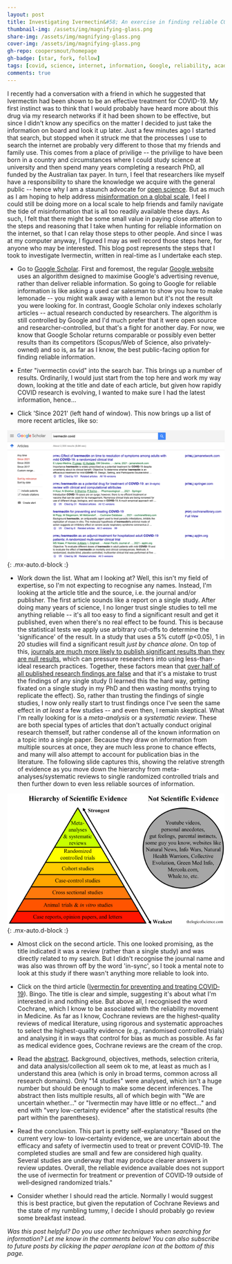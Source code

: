 ```yaml
---
layout: post
title: Investigating Ivermectin&#58; An exercise in finding reliable COVID information
thumbnail-img: /assets/img/magnifying-glass.png
share-img: /assets/img/magnifying-glass.png
cover-img: /assets/img/magnifying-glass.png
gh-repo: coopersmout/homepage
gh-badge: [star, fork, follow]
tags: [covid, science, internet, information, Google, reliability, academia]
comments: true
---
```


I recently had a conversation with a friend in which he suggested that Ivermectin had been shown to be an effective treatment for COVID-19. My first instinct was to think that I would probably have heard more about this drug via my research networks if it had been shown to be effective, but since I didn't know any specifics on the matter I decided to just take the information on board and look it up later. Just a few minutes ago I started that search, but stopped when it struck me that the processes I use to search the internet are probably very different to those that my friends and family use. This comes from a place of privilige -- the privilige to have been born in a country and circumstances where I could study science at university and then spend many years completing a research PhD, all funded by the Australian tax payer. In turn, I feel that researchers like myself have a responsibility to share the knowledge we acquire with the general public -- hence why I am a staunch advocate for [open science](https://coopersmout.com/openscience/). But as much as I am hoping to help address [misinformation on a global scale](https://coopersmout.com/2021-07-31-reliability-indices-for-the-internet/), I feel I could still be doing more on a local scale to help friends and family navigate the tide of misinformation that is all too readily available these days. As such, I felt that there might be some small value in paying close attention to the steps and reasoning that I take when hunting for reliable information on the internet, so that I can relay those steps to other people. And since I was at my computer anyway, I figured I may as well record those steps here, for anyone who may be interested. This blog post represents the steps that I took to investigate Ivermectin, written in real-time as I undertake each step. 

* Go to [Google Scholar](https://scholar.google.com/). First and foremost, the regular [Google website](https://www.google.com/) uses an algorithm designed to maximise Google's advertising revenue, rather than deliver reliable information. So going to Google for reliable information is like asking a used car salesman to show you how to make lemonade -- you might walk away with a lemon but it's not the result you were looking for. In contrast, Google Scholar only indexes scholarly articles -- actual research conducted by researchers. The algorithm is still controlled by Google and I'd much prefer that it were open source and researcher-controlled, but that's a fight for another day. For now, we know that Google Scholar returns comparable or possibly even better results than its competitors (Scopus/Web of Science, also privately-owned) and so is, as far as I know, the best public-facing option for finding reliable information.

* Enter "ivermectin covid" into the search bar. This brings up a number of results. Ordinarily, I would just start from the top here and work my way down, looking at the title and date of each article, but given how rapidly COVID research is evolving, I wanted to make sure I had the latest information, hence...

* Click 'Since 2021' (left hand of window). This now brings up a list of more recent articles, like so:

![Screenshot of my Ivermectin search](/assets/img/ivermectin-covid.png){: .mx-auto.d-block :}

* Work down the list. What am I looking at? Well, this isn't my field of expertise, so I'm not expecting to recognise any names. Instead, I'm looking at the article title and the source, i.e. the journal and/or publisher. The first article sounds like a report on a single study. After doing many years of science, I no longer trust single studies to tell me anything reliable -- it's all too easy to find a significant result and get it published, even when there's no real effect to be found. This is because the statistical tests we apply use arbitrary cut-offs to determine the 'significance' of the result. In a study that uses a 5% cutoff (_p_<0.05), 1 in 20 studies will find a significant result _just by chance alone_. On top of this, [journals are much more likely to publish significant results than they are null results](
https://doi.org/10.1371/journal.pbio.3000117), which can pressure researchers into using less-than-ideal research practices. Together, these factors mean that [over half of all published research findings are false](
https://www.vox.com/future-perfect/21504366/science-replication-crisis-peer-review-statistics) and that it's a mistake to trust the findings of any single study (I learned this the hard way, getting fixated on a single study in my PhD and then wasting months trying to replicate the effect). So, rather than trusting the findings of single studies, I now only really start to trust findings once I've seen the same effect in _at least_ a few studies -- and even then, I remain skeptical. What I'm really looking for is a _meta-analysis_ or a _systematic review_. These are both special types of articles that don't actually conduct original research themself, but rather condense all of the known information on a topic into a single paper. Because they draw on information from multiple sources at once, they are much less prone to chance effects, and many will also attempt to account for publication bias in the literature. The following slide captures this, showing the relative strength of evidence as you move down the hierarchy from meta-analyses/systematic reviews to single randomized controlled trials and then further down to even less reliable sources of information. 

![The hierarchy of scientific evidence](/assets/img/hierarchy-of-evidence.png){: .mx-auto.d-block :}

* Almost click on the second article. This one looked promising, as the title indicated it was a review (rather than a single study) and was directly related to my search. But I didn't recognise the journal name and was also was thrown off by the word 'in-sync', so I took a mental note to look at this study if there wasn't anything more reliable to look into.

* Click on the third article ([Ivermectin for preventing and treating COVID‐19](https://www.cochranelibrary.com/cdsr/doi/10.1002/14651858.CD015017.pub2/full)). Bingo. The title is clear and simple, suggesting it's about what I'm interested in and nothing else. But above all, I recognised the word Cochrane, which I know to be associated with the reliability movement in Medicine. As far as I know, Cochrane reviews are the highest-quality reviews of medical literature, using rigorous and systematic approaches to select the highest-quality evidence (e.g., randomised controlled trials) and analysing it in ways that control for bias as much as possible. As far as medical evidence goes, Cochrane reviews are the cream of the crop.

* Read the [abstract](https://doi.org/10.1002/14651858.CD015017.pub2). Background, objectives, methods, selection criteria, and data analysis/collection all seem ok to me, at least as much as I understand this area (which is only in broad terms, common across all research domains). Only "14 studies" were analysed, which isn't a huge number but should be enough to make some decent inferences. The abstract then lists multiple results, all of which begin with "We are uncertain whether..." or "Ivermectin may have little or no effect..." and end with "very low-certainty evidence" after the statistical results (the part within the parentheses).

* Read the conclusion. This part is pretty self-explanatory: "Based on the current very low‐ to low‐certainty evidence, we are uncertain about the efficacy and safety of ivermectin used to treat or prevent COVID‐19. The completed studies are small and few are considered high quality. Several studies are underway that may produce clearer answers in review updates. Overall, the reliable evidence available does not support the use of ivermectin for treatment or prevention of COVID‐19 outside of well‐designed randomized trials."

* Consider whether I should read the article. Normally I would suggest this is best practice, but given the reputation of Cochrane Reviews and the state of my rumbling tummy, I decide I should probably go review some breakfast instead.


*Was this post helpful? Do you use other techniques when searching for information? Let me know in the comments below! You can also subscribe to future posts by clicking the paper aeroplane icon at the bottom of this page.*
